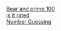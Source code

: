 <a href="https://codeforces.com/problemset/problem/679/A"> Bear and prime 100 </a><br>
<a href="https://codeforces.com/problemset/problem/1505/A"> is it rated </a><br>
<a href="https://codingcompetitions.withgoogle.com/kickstart/round/0000000000051060/00000000000588f4"> Number Guessing </a><br>
